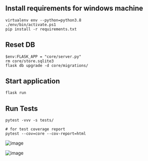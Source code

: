 ## Install requirements for windows machine
```
virtualenv env --python=python3.8
./env/bin/activate.ps1
pip install -r requirements.txt
```

## Reset DB
```
$env:FLASK_APP = "core/server.py"
rm core/store.sqlite3
flask db upgrade -d core/migrations/
```

## Start application
```
flask run
```

## Run Tests
```
pytest -vvv -s tests/

# for test coverage report
pytest --cov=core --cov-report=html
```
![image](https://github.com/user-attachments/assets/9a60958b-9172-4b19-b649-df7b8b5de139)

![image](https://github.com/user-attachments/assets/af083b13-815f-40b9-b8ab-ad2a10659968)
